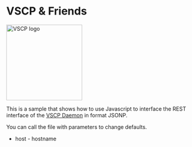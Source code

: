 <h1>VSCP & Friends</h1>

<img src="http://vscp.org/images/vscp_logo.jpg" width="200px" alt="VSCP logo">

<p>
    This is a sample that shows how to use Javascript to interface the REST interface of the 
    <a href="http://www.vscp.org/docs/vscpd/doku.php?id=start">VSCP Daemon</a> in format JSONP.
</p>

<p>You can call the file with parameters to change defaults.</p>
<ul>
    <li>host - hostname</li>
</ul>